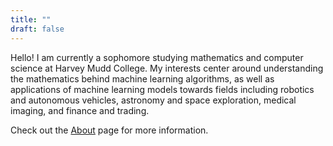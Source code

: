 ```yaml
---
title: ""
draft: false
---
```


Hello! I am currently a sophomore studying mathematics and computer science at Harvey Mudd College. My interests center around understanding the mathematics behind machine learning algorithms, as well as applications of machine learning models towards fields including robotics and autonomous vehicles, astronomy and space exploration, medical imaging, and finance and trading.

Check out the [About](/about) page for more information.
